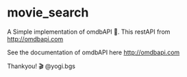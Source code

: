 # movie_search
A Simple implementation of omdbAPI 🎥.
This restAPI from http://omdbapi.com

See the documentation of omdbAPI here http://omdbapi.com

Thankyou! 🎬
@yogi.bgs
